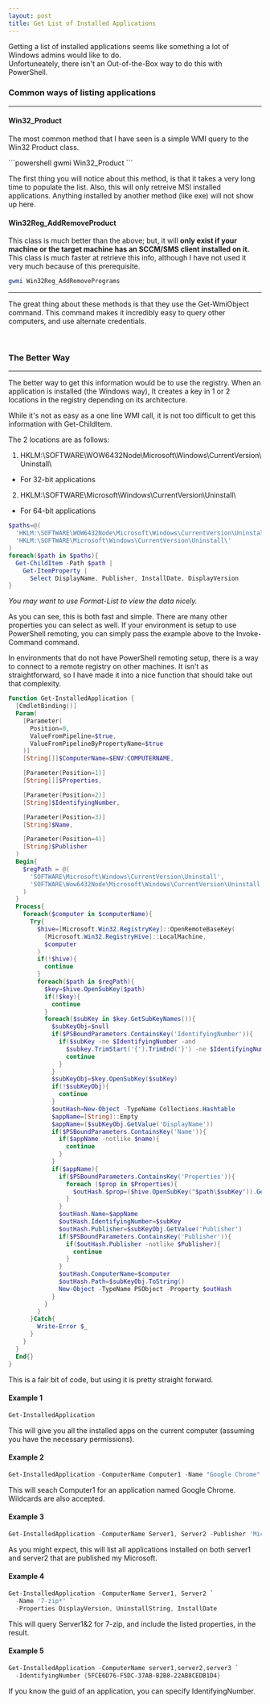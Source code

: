 ```yaml
---
layout: post
title: Get List of Installed Applications
---
```


<p>
  Getting a list of installed applications seems like something 
  a lot of Windows admins would like to do.<br>
  Unfortuneately, there isn't an Out-of-the-Box way to do this with PowerShell.
</p>

### Common ways of listing applications
-----

#### Win32_Product
<p>
  The most common method that I have seen is a simple WMI query to the
  Win32 Product class.
</p>
```powershell
  gwmi Win32_Product
```
<p>
  The first thing you will notice about this method, 
  is that it takes a very long time to populate the list.
  Also, this will only retreive MSI installed applications.
  Anything installed by another method (like exe) will not show up here.
</p>

#### Win32Reg_AddRemoveProduct
This class is much better than the above; but,
it will **only exist if your machine or the target machine has
an SCCM/SMS client installed on it.**<br>
This class is much faster at retrieve this info, 
although I have not used it very much because of this prerequisite.

```powershell
gwmi Win32Reg_AddRemovePrograms
```

------
<p>
  The great thing about these methods is that they use the
  Get-WmiObject command.
  This command makes it incredibly easy to query other computers,
  and use alternate credentials.
</p>

<br>

### The Better Way
-----
<p>
  The better way to get this information would be to use the registry.
  When an application is installed (the Windows way), 
  It creates a key in 1 or 2 locations in the registry
  depending on its architecture.
</p>

<p>
  While it's not as easy as a one line WMI call, 
  it is not too difficult to get this information with Get-ChildItem.
</p>
The 2 locations are as follows:

1. HKLM:\SOFTWARE\WOW6432Node\Microsoft\Windows\CurrentVersion\Uninstall\ 
  * For 32-bit applications
2. HKLM:\SOFTWARE\Microsoft\Windows\CurrentVersion\Uninstall\
  * For 64-bit applications

```powershell
$paths=@(
  'HKLM:\SOFTWARE\WOW6432Node\Microsoft\Windows\CurrentVersion\Uninstall\',
  'HKLM:\SOFTWARE\Microsoft\Windows\CurrentVersion\Uninstall\'
)
foreach($path in $paths){
  Get-ChildItem -Path $path | 
    Get-ItemProperty | 
      Select DisplayName, Publisher, InstallDate, DisplayVersion
}
```
*You may want to use Format-List to view the data nicely.*
<br>

<p>
  As you can see, this is both fast and simple.
  There are many other properties you can select as well.
  If your environment is setup to use PowerShell remoting,
  you can simply pass the example above to the Invoke-Command command.
</p>

<p>
  In environments that do not have PowerShell remoting setup,
  there is a way to connect to a remote registry on other machines.
  It isn't as straightforward, so I have made it into a nice function
  that should take out that complexity.
</p>

```powershell
Function Get-InstalledApplication {
  [CmdletBinding()]
  Param(
    [Parameter(
      Position=0,
      ValueFromPipeline=$true,
      ValueFromPipelineByPropertyName=$true
    )]
    [String[]]$ComputerName=$ENV:COMPUTERNAME,

    [Parameter(Position=1)]
    [String[]]$Properties,

    [Parameter(Position=2)]
    [String]$IdentifyingNumber,

    [Parameter(Position=3)]
    [String]$Name,

    [Parameter(Position=4)]
    [String]$Publisher
  )
  Begin{
    $regPath = @(
      'SOFTWARE\Microsoft\Windows\CurrentVersion\Uninstall',
      'SOFTWARE\Wow6432Node\Microsoft\Windows\CurrentVersion\Uninstall'
    )
  }
  Process{
    foreach($computer in $computerName){
      Try{
        $hive=[Microsoft.Win32.RegistryKey]::OpenRemoteBaseKey(
          [Microsoft.Win32.RegistryHive]::LocalMachine, 
          $computer
        )
        if(!$hive){
          continue
        }
        foreach($path in $regPath){
          $key=$hive.OpenSubKey($path)
          if(!$key){
            continue
          }
          foreach($subKey in $key.GetSubKeyNames()){
            $subKeyObj=$null
            if($PSBoundParameters.ContainsKey('IdentifyingNumber')){
              if($subKey -ne $IdentifyingNumber -and 
                $subkey.TrimStart('{').TrimEnd('}') -ne $IdentifyingNumber){
                continue
              }
            }
            $subKeyObj=$key.OpenSubKey($subKey)
            if(!$subKeyObj){
              continue
            }
            $outHash=New-Object -TypeName Collections.Hashtable
            $appName=[String]::Empty
            $appName=($subKeyObj.GetValue('DisplayName'))
            if($PSBoundParameters.ContainsKey('Name')){
              if($appName -notlike $name){
                continue
              }
            }
            if($appName){
              if($PSBoundParameters.ContainsKey('Properties')){
                foreach ($prop in $Properties){
                  $outHash.$prop=($hive.OpenSubKey("$path\$subKey")).GetValue($prop)
                }
              }
              $outHash.Name=$appName
              $outHash.IdentifyingNumber=$subKey
              $outHash.Publisher=$subKeyObj.GetValue('Publisher')
              if($PSBoundParameters.ContainsKey('Publisher')){
                if($outHash.Publisher -notlike $Publisher){
                  continue
                }
              }
              $outHash.ComputerName=$computer
              $outHash.Path=$subKeyObj.ToString()
              New-Object -TypeName PSObject -Property $outHash
            }
          }
        }
      }Catch{
        Write-Error $_
      }
    }
  }
  End{}
}
```

This is a fair bit of code, but using it is pretty straight forward.

#### Example 1
```powershell
Get-InstalledApplication
```
This will give you all the installed apps on the current computer
(assuming you have the necessary permissions).

#### Example 2
```powershell
Get-InstalledApplication -ComputerName Computer1 -Name "Google Chrome"
```
This will seach Computer1 for an application named Google Chrome.
Wildcards are also accepted.

#### Example 3
```powershell
Get-InstalledApplication -ComputerName Server1, Server2 -Publisher 'Microsoft*'
```
As you might expect, this will list all applications installed on both
server1 and server2 that are published my Microsoft.

#### Example 4
```powershell
Get-InstalledApplication -ComputerName Server1, Server2 `
  -Name '7-zip*' `
  -Properties DisplayVersion, UninstallString, InstallDate
```
This will query Server1&2 for 7-zip, and include the listed properties,
in the result.

#### Example 5
```powershell
Get-InstalledApplication -ComputerName server1,server2,server3 `
  -IdentifyingNumber {5FCE6D76-F5DC-37AB-B2B8-22AB8CEDB1D4}
```
If you know the guid of an application, you can specify IdentifyingNumber.
